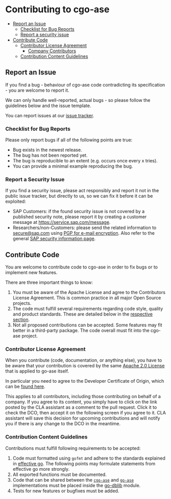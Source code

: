 <!--
SPDX-FileCopyrightText: 2020 - 2025 SAP SE

SPDX-License-Identifier: Apache-2.0
-->

# Contributing to cgo-ase

- [Report an Issue](#report-an-issue)
  * [Checklist for Bug Reports](#checklist-for-bug-reports)
  * [Report a security issue](#report-a-security-issue)
- [Contribute Code](#contribute-code)
  * [Contributor License Agreement](#contributor-license-agreement)
    - [Company Contributors](#company-contributors)
  * [Contribution Content Guidelines](#contribution-content-guidelines)

## Report an Issue

If you find a bug - behaviour of cgo-ase code contradicting its
specification - you are welcome to report it.

We can only handle well-reported, actual bugs - so please follow the
guidelines below and the issue template.

You can report issues at our [issue tracker][issues].

### Checklist for Bug Reports

Please only report bugs if all of the following points are true:

* Bug exists in the newest release.
* The bug has not been reported yet.
* The bug is reproducible to an extent (e.g. occurs once every x tries).
* You can provide a minimal example reproducing the bug.

### Report a Security Issue

If you find a security issue, please act responsibly and report it not
in the public issue tracker, but directly to us, so we can fix it before
it can be exploited:
 * SAP Customers: if the found security issue is not covered by
   a published security note, please report it by creating a customer
message at https://service.sap.com/message.
 * Researchers/non-Customers: please send the related information to
   secure@sap.com using [PGP for e-mail
encryption](https://www.sap.com/dmc/policies/pgp/keyblock.txt).
Also refer to the general [SAP security information
page](https://www.sap.com/corporate/en/company/security.html).

## Contribute Code

You are welcome to contribute code to cgo-ase in order to fix bugs or to
implement new features.

There are three important things to know:

1. You must be aware of the Apache License and agree to the Contributors
   License Agreement. This is common practice in all major Open Source
   projects.
2. The code must fulfill several requirements regarding code style,
   quality and product standards. These are detailed below in the
   [respective section](#contribution-content-guidelines).
3. Not all proposed contributions can be accepted.
   Some features may fit better in a third-party package. The code
   overall must fit into the cgo-ase project.

### Contributor License Agreement

When you contribute (code, documentation, or anything else), you have to
be aware that your contribution is covered by the same [Apache 2.0
License](http://www.apache.org/licenses/LICENSE-2.0) that is applied to
go-ase itself.

In particular you need to agree to the Developer Certificate of Origin,
which can be [found here][dco].

This applies to all contributors, including those contributing on behalf
of a company. If you agree to its content, you simply have to click on
the link posted by the CLA assistant as a comment to the pull request.
Click it to check the DCO, then accept it on the following screen if you
agree to it. CLA assistant will save this decision for upcoming
contributions and will notify you if there is any change to the DCO in
the meantime.

### Contribution Content Guidelines

Contributions must fulfill following requirements to be accepted:

1. Code must formatted using `gofmt` and adhere to the standards
   explained in [effective go][effective-go]. The following points
   may formulate statements from effective go more strongly.
2. All exported functions must be documented.
3. Code that can be shared between the [`cgo-ase`][cgo-ase] and [`go-ase`][go-ase] implementations must
   be placed inside the [go-dblib][go-dblib] module.
4. Tests for new features or bugfixes must be added.

[cgo-ase]: https://github.com/SAP/cgo-ase
[dco]: https://developercertificate.org/
[effective-go]: https://golang.org/doc/effective_go.html
[go-ase]: https://github.com/SAP/go-ase
[go-dblib]: https://github.com/SAP/go-dblib
[issues]: https://github.com/SAP/cgo-ase/issues
[purego]: https://github.com/SAP/go-ase
